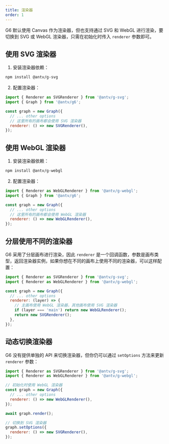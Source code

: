 ```yaml
---
title: 渲染器
order: 1
---
```


G6 默认使用 Canvas 作为渲染器，但也支持通过 SVG 和 WebGL 进行渲染，要切换到 SVG 或 WebGL 渲染器，只需在初始化时传入 `renderer` 参数即可。

## 使用 SVG 渲染器

1. 安装渲染器依赖：

```bash
npm install @antv/g-svg
```

2. 配置渲染器：

```javascript
import { Renderer as SVGRenderer } from '@antv/g-svg';
import { Graph } from '@antv/g6';

const graph = new Graph({
  // ... other options
  // 这里所有的画布都会使用 SVG 渲染器
  renderer: () => new SVGRenderer(),
});
```

## 使用 WebGL 渲染器

1. 安装渲染器依赖：

```bash
npm install @antv/g-webgl
```

2. 配置渲染器：

```javascript
import { Renderer as WebGLRenderer } from '@antv/g-webgl';
import { Graph } from '@antv/g6';

const graph = new Graph({
  // ... other options
  // 这里所有的画布都会使用 WebGL 渲染器
  renderer: () => new WebGLRenderer(),
});
```

## 分层使用不同的渲染器

G6 采用了分层画布进行渲染，因此 `renderer` 是一个回调函数，参数是画布类型，返回渲染器实例，如果你想在不同的画布上使用不同的渲染器，可以这样配置：

```javascript
import { Renderer as SVGRenderer } from '@antv/g-svg';
import { Renderer as WebGLRenderer } from '@antv/g-webgl';

const graph = new Graph({
  // ... other options
  renderer: (layer) => {
    // 主画布使用 WebGL 渲染器，其他画布使用 SVG 渲染器
    if (layer === 'main') return new WebGLRenderer();
    return new SVGRenderer();
  },
});
```

## 动态切换渲染器

G6 没有提供单独的 API 来切换渲染器，但你仍可以通过 `setOptions` 方法来更新 `renderer` 参数：

```javascript
import { Renderer as SVGRenderer } from '@antv/g-svg';
import { Renderer as WebGLRenderer } from '@antv/g-webgl';

// 初始化时使用 WebGL 渲染器
const graph = new Graph({
  // ... other options
  renderer: () => new WebGLRenderer(),
});

await graph.render();

// 切换到 SVG 渲染器
graph.setOptions({
  renderer: () => new SVGRenderer(),
});
```
